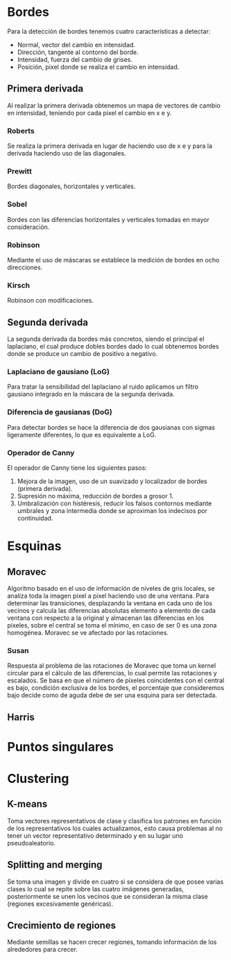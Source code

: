 # Bordes
Para la detección de bordes tenemos cuatro características a detectar:
- Normal, vector del cambio en intensidad.
- Dirección, tangente al contorno del borde.
- Intensidad, fuerza del cambio de grises.
- Posición, pixel donde se realiza el cambio en intensidad.
## Primera derivada
Al realizar la primera derivada obtenemos un mapa de vectores de cambio en intensidad, teniendo por cada pixel el cambio en x e y.
### Roberts
Se realiza la primera derivada en lugar de haciendo uso de x e y para la derivada haciendo uso de las diagonales.
### Prewitt
Bordes diagonales, horizontales y verticales.
### Sobel
Bordes con las diferencias horizontales y verticales tomadas en mayor consideración.
### Robinson
Mediante el uso de máscaras se establece la medición de bordes en ocho direcciones.
### Kirsch
Robinson con modificaciones.
## Segunda derivada
La segunda derivada da bordes más concretos, siendo el principal el laplaciano, el cual produce dobles bordes dado lo cual obtenemos bordes donde se produce un cambio de positivo a negativo.
### Laplaciano de gausiano (LoG)
Para tratar la sensibilidad del laplaciano al ruido aplicamos un filtro gausiano integrado en la máscara de la segunda derivada.
### Diferencia de gausianas (DoG)
Para detectar bordes se hace la diferencia de dos gausianas con sigmas ligeramente diferentes, lo que es equivalente a LoG.
### Operador de Canny
El operador de Canny tiene los siguientes pasos:
1. Mejora de la imagen, uso de un suavizado y localizador de bordes (primera derivada).
2. Supresión no máxima, reducción de bordes a grosor 1.
3. Umbralización con histéresis, reducir los falsos contornos mediante umbrales y zona intermedia donde se aproximan los indecisos por continuidad.
# Esquinas
## Moravec
Algoritmo basado en el uso de información de niveles de gris locales, se analiza toda la imagen pixel a pixel haciendo uso de una ventana. Para determinar las transiciones, desplazando la ventana en cada uno de los vecinos y calcula las diferencias absolutas elemento a elemento de cada ventana con respecto a la original y almacenan las diferencias en los píxeles, sobre el central se toma el mínimo, en caso de ser 0 es una zona homogénea.
Moravec se ve afectado por las rotaciones.
### Susan
Respuesta al problema de las rotaciones de Moravec que toma un kernel circular para el cálculo de las diferencias, lo cual permite las rotaciones y escalados. Se basa en que el número de píxeles coincidentes con el central es bajo, condición exclusiva de los bordes, el porcentaje que consideremos bajo decide como de aguda debe de ser una esquina para ser detectada.
## Harris

# Puntos singulares


# Clustering
## K-means
Toma vectores representativos de clase y clasifica los patrones en función de los representativos los cuales actualizamos, esto causa problemas al no tener un vector representativo determinado y en su lugar uno pseudoaleatorio.
## Splitting and merging
Se toma una imagen y divide en cuatro si se considera de que posee varias clases lo cual se repite sobre las cuatro imágenes generadas, posteriormente se unen los vecinos que se consideran la misma clase (regiones excesivamente genéricas).
## Crecimiento de regiones
Mediante semillas se hacen crecer regiones, tomando información de los alrededores para crecer.